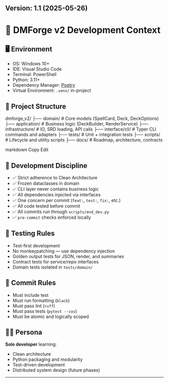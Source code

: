 ## Version: 1.1 (2025-05-26)

# 🧠 DMForge v2 Development Context

## 🖥 Environment
- OS: Windows 10+
- IDE: Visual Studio Code
- Terminal: PowerShell
- Python: 3.11+
- Dependency Manager: [Poetry](https://python-poetry.org/)
- Virtual Environment: `.venv/` in-project

## 📁 Project Structure

dmforge_v2/
├── domain/ # Core models (SpellCard, Deck, DeckOptions)
├── application/ # Business logic (DeckBuilder, RenderService)
├── infrastructure/ # IO, SRD loading, API calls
├── interface/cli/ # Typer CLI commands and adapters
├── tests/ # Unit + integration tests
├── scripts/ # Lifecycle and utility scripts
├── docs/ # Roadmap, architecture, contracts

markdown
Copy
Edit

## 📜 Development Discipline

- ✅ Strict adherence to Clean Architecture
- ✅ Frozen dataclasses in domain
- ✅ CLI layer never contains business logic
- ✅ All dependencies injected via interfaces
- ✅ One concern per commit (`feat:`, `test:`, `fix:`, etc.)
- ✅ All code tested before commit
- ✅ All commits run through `scripts/end_dev.py`
- ✅ `pre-commit` checks enforced locally

## 🧪 Testing Rules

- Test-first development
- No monkeypatching — use dependency injection
- Golden output tests for JSON, render, and summaries
- Contract tests for service/repo interfaces
- Domain tests isolated in `tests/domain/`

## 🔐 Commit Rules

- Must include test
- Must run formatting (`black`)
- Must pass lint (`ruff`)
- Must pass tests (`pytest --cov`)
- Must be atomic and logically scoped

## 🧑‍💻 Persona

**Solo developer** learning:
- Clean architecture
- Python packaging and modularity
- Test-driven development
- Distributed system design (future phases)

---
